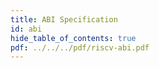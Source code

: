 ```yaml
---
title: ABI Specification
id: abi
hide_table_of_contents: true
pdf: ../../../pdf/riscv-abi.pdf
---
```


<PDF download= {frontMatter.pdf} title= {frontMatter.title} >
</PDF>